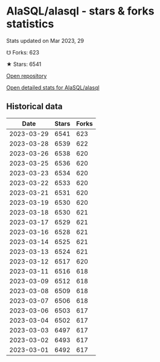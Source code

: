 # AlaSQL/alasql - stars & forks statistics

Stats updated on Mar 2023, 29

☋ Forks: 623

★ Stars: 6541

[Open repository](https://github.com/AlaSQL/alasql)

[Open detailed stats for AlaSQL/alasql](https://reviewgithub.com/rep/AlaSQL/alasql)

## Historical data
| Date | Stars | Forks |
|------|-------|-------|
| 2023-03-29 | 6541 | 623 | 
| 2023-03-28 | 6539 | 622 | 
| 2023-03-26 | 6538 | 620 | 
| 2023-03-25 | 6536 | 620 | 
| 2023-03-23 | 6534 | 620 | 
| 2023-03-22 | 6533 | 620 | 
| 2023-03-21 | 6531 | 620 | 
| 2023-03-19 | 6530 | 620 | 
| 2023-03-18 | 6530 | 621 | 
| 2023-03-17 | 6529 | 621 | 
| 2023-03-16 | 6528 | 621 | 
| 2023-03-14 | 6525 | 621 | 
| 2023-03-13 | 6524 | 621 | 
| 2023-03-12 | 6517 | 620 | 
| 2023-03-11 | 6516 | 618 | 
| 2023-03-09 | 6512 | 618 | 
| 2023-03-08 | 6509 | 618 | 
| 2023-03-07 | 6506 | 618 | 
| 2023-03-06 | 6503 | 617 | 
| 2023-03-04 | 6502 | 617 | 
| 2023-03-03 | 6497 | 617 | 
| 2023-03-02 | 6493 | 617 | 
| 2023-03-01 | 6492 | 617 | 

